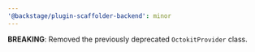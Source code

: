 ```yaml
---
'@backstage/plugin-scaffolder-backend': minor
---
```


**BREAKING**: Removed the previously deprecated `OctokitProvider` class.
